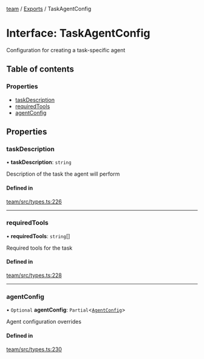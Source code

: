 <!-- 
 ⚠️  AUTO-GENERATED FILE - DO NOT EDIT MANUALLY
 This file is automatically generated by scripts/docs-generator.js
 To make changes, edit the source TypeScript files or update the generator script
-->

[team](../../) / [Exports](../modules) / TaskAgentConfig

# Interface: TaskAgentConfig

Configuration for creating a task-specific agent

## Table of contents

### Properties

- [taskDescription](TaskAgentConfig#taskdescription)
- [requiredTools](TaskAgentConfig#requiredtools)
- [agentConfig](TaskAgentConfig#agentconfig)

## Properties

### taskDescription

• **taskDescription**: `string`

Description of the task the agent will perform

#### Defined in

[team/src/types.ts:226](https://github.com/woojubb/robota/blob/87419dbb26faf50d7f1d60ae717fbe215743d1f6/packages/team/src/types.ts#L226)

___

### requiredTools

• **requiredTools**: `string`[]

Required tools for the task

#### Defined in

[team/src/types.ts:228](https://github.com/woojubb/robota/blob/87419dbb26faf50d7f1d60ae717fbe215743d1f6/packages/team/src/types.ts#L228)

___

### agentConfig

• `Optional` **agentConfig**: `Partial`\<[`AgentConfig`](AgentConfig)\>

Agent configuration overrides

#### Defined in

[team/src/types.ts:230](https://github.com/woojubb/robota/blob/87419dbb26faf50d7f1d60ae717fbe215743d1f6/packages/team/src/types.ts#L230)

